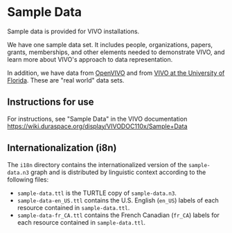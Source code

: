 # Sample Data

Sample data is provided for VIVO installations.

We have one sample data set.  It includes people, organizations, papers, grants, memberships, and other elements needed to demonstrate VIVO, and learn more about VIVO's approach to data representation.

In addition, we have data from [OpenVIVO](http://openvivo.org) and from [VIVO at the University of Florida](http://vivo.ufl.edu).  These are "real world" data sets.

## Instructions for use

For instructions, see "Sample Data" in the VIVO documentation https://wiki.duraspace.org/display/VIVODOC110x/Sample+Data
## Internationalization (i8n)

The `i18n` directory contains the internationalized version of the `sample-data.n3` graph and is distributed by linguistic context according to the following files:
* `sample-data.ttl` is the TURTLE copy of `sample-data.n3`.
* `sample-data-en_US.ttl` contains the U.S. English (`en_US`) labels of each resource contained in `sample-data.ttl`.
* `sample-data-fr_CA.ttl` contains the French Canadian (`fr_CA`) labels for each resource contained in `sample-data.ttl`.


 


